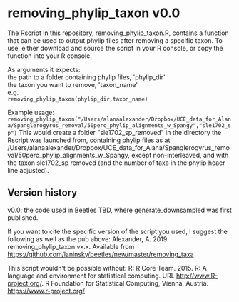 # removing_phylip_taxon v0.0  
The Rscript in this repository, removing_phylip_taxon.R, contains a function that can be used to output phylip files after removing a specific taxon. To use, either download and source the script in your R console, or copy the function into your R console.  

As arguments it expects:  
the path to a folder containing phylip files, 'phylip_dir'  
the taxon you want to remove, 'taxon_name'  
e.g.  
`removing_phylip_taxon(phylip_dir,taxon_name) ` 

Example usage:  
`removing_phylip_taxon("/Users/alanaalexander/Dropbox/UCE_data_for_Alana/Spanglerogyrus_removal/50perc_phylip_alignments_w_Spangy","sle1702_sp")`
This would create a folder "sle1702_sp_removed" in the directory the Rscript was launched from, containing phylip files as at /Users/alanaalexander/Dropbox/UCE_data_for_Alana/Spanglerogyrus_removal/50perc_phylip_alignments_w_Spangy, except non-interleaved, and with the taxon sle1702_sp removed (and the number of taxa in the phylip heaer line adjusted).  

## Version history
v0.0: the code used in Beetles TBD, where generate_downsampled was first published.

If you want to cite the specific version of the script you used, I suggest the following as well as the pub above:
Alexander, A. 2019. removing_phylip_taxon vx.x. Available from https://github.com/laninsky/beetles/new/master/removing_taxa

This script wouldn't be possible without:
R: R Core Team. 2015. R: A language and environment for statistical computing. URL http://www.R-project.org/. R Foundation for Statistical Computing, Vienna, Austria. https://www.r-project.org/
